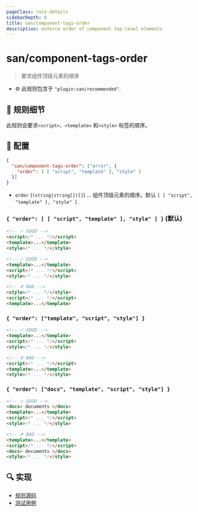 ```yaml
---
pageClass: rule-details
sidebarDepth: 0
title: san/component-tags-order
description: enforce order of component top-level elements
---
```

# san/component-tags-order
> 要求组件顶级元素的顺序

- :gear: 此规则包含于 `"plugin:san/recommended"`.

## :book: 规则细节

此规则会要求`<script>`、`<template>` 和`<style>` 标签的顺序。

## :wrench: 配置

```json
{
  "san/component-tags-order": ["error", {
    "order": [ [ "script", "template" ], "style" ]
  }]
}
```

- `order` (`(string|string[])[]`) ... 组件顶级元素的顺序。默认 `[ [ "script", "template" ], "style" ]`.

### `{ "order": [ [ "script", "template" ], "style" ] }` (默认)

<eslint-code-block :rules="{'san/component-tags-order': ['error']}">

```html
<!-- ✓ GOOD -->
<script>/* ... */</script>
<template>...</template>
<style>/* ... */</style>
```

</eslint-code-block>

<eslint-code-block :rules="{'san/component-tags-order': ['error']}">

```html
<!-- ✓ GOOD -->
<template>...</template>
<script>/* ... */</script>
<style>/* ... */</style>
```

</eslint-code-block>

<eslint-code-block :rules="{'san/component-tags-order': ['error']}">

```html
<!-- ✗ BAD -->
<style>/* ... */</style>
<script>/* ... */</script>
<template>...</template>
```

</eslint-code-block>

### `{ "order": ["template", "script", "style"] }`

<eslint-code-block :rules="{'san/component-tags-order': ['error', { 'order': ['template', 'script', 'style'] }]}">

```html
<!-- ✓ GOOD -->
<template>...</template>
<script>/* ... */</script>
<style>/* ... */</style>
```

</eslint-code-block>

<eslint-code-block :rules="{'san/component-tags-order': ['error', { 'order': ['template', 'script', 'style'] }]}">

```html
<!-- ✗ BAD -->
<script>/* ... */</script>
<template>...</template>
<style>/* ... */</style>
```

</eslint-code-block>

### `{ "order": ["docs", "template", "script", "style"] }`

<eslint-code-block :rules="{'san/component-tags-order': ['error', { 'order': ['docs', 'template', 'script', 'style'] }]}">

```html
<!-- ✓ GOOD -->
<docs> documents </docs>
<template>...</template>
<script>/* ... */</script>
<style>/* ... */</style>
```

</eslint-code-block>

<eslint-code-block :rules="{'san/component-tags-order': ['error', { 'order': ['docs', 'template', 'script', 'style'] }]}">

```html
<!-- ✗ BAD -->
<template>...</template>
<script>/* ... */</script>
<docs> documents </docs>
<style>/* ... */</style>
```

</eslint-code-block>

## :mag: 实现

- [规则源码](https://github.com/ecomfe/eslint-plugin-san/blob/main/lib/rules/component-tags-order.js)
- [测试用例](https://github.com/ecomfe/eslint-plugin-san/tree/main/__tests__/lib/rules/component-tags-order.test.js)
